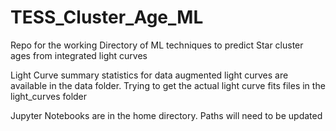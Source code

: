 # TESS_Cluster_Age_ML
Repo for the working Directory of ML techniques to predict Star cluster ages from integrated light curves


Light Curve summary statistics for data augmented light curves are available in the data folder. Trying to get the actual light curve fits files in the light_curves folder


Jupyter Notebooks are in the home directory. Paths will need to be updated
